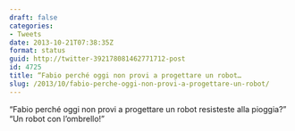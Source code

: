 ```yaml
---
draft: false
categories:
- Tweets
date: 2013-10-21T07:38:35Z
format: status
guid: http://twitter-392178081462771712-post
id: 4725
title: “Fabio perché oggi non provi a progettare un robot…
slug: /2013/10/fabio-perche-oggi-non-provi-a-progettare-un-robot/
---
```


“Fabio perché oggi non provi a progettare un robot resisteste alla pioggia?” “Un robot con l’ombrello!”